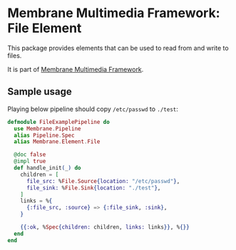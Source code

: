 # Membrane Multimedia Framework: File Element

This package provides elements that can be used to read from and write to files.

It is part of [Membrane Multimedia Framework](https://membraneframework.org).

## Sample usage

Playing below pipeline should copy `/etc/passwd` to `./test`:

```elixir
defmodule FileExamplePipeline do
  use Membrane.Pipeline
  alias Pipeline.Spec
  alias Membrane.Element.File

  @doc false
  @impl true
  def handle_init(_) do
    children = [
      file_src: %File.Source{location: "/etc/passwd"},
      file_sink: %File.Sink{location: "./test"},
    ]
    links = %{
      {:file_src, :source} => {:file_sink, :sink},
    }

    {{:ok, %Spec{children: children, links: links}}, %{}}
  end
end

```
